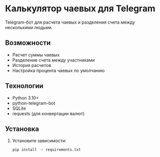 # Калькулятор чаевых для Telegram

Telegram-бот для расчета чаевых и разделения счета между несколькими людьми.

## Возможности

- Расчет суммы чаевых
- Разделение счета между участниками
- История расчетов
- Настройка процента чаевых по умолчанию

## Технологии

- Python 3.10+
- python-telegram-bot
- SQLite
- requests (для конвертации валют)

## Установка

1. Установите зависимости:
   ```bash
   pip install -r requirements.txt
